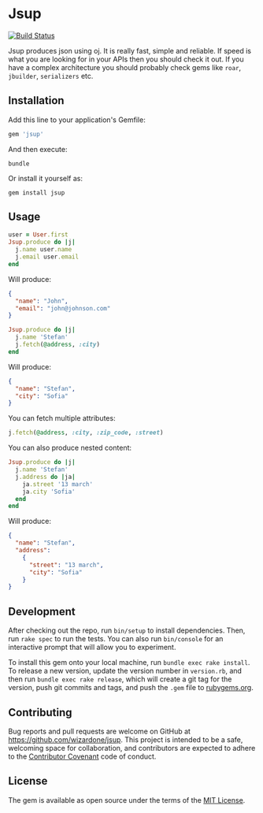 # Jsup
[![Build Status](https://travis-ci.org/wizardone/jsup.svg?branch=master)](https://travis-ci.org/wizardone/jsup)

Jsup produces json using oj. It is really fast, simple and reliable. If
speed is what you are looking for in your APIs then you should check it
out.
If you have a complex architecture you should probably check gems like
`roar`, `jbuilder`, `serializers` etc.

## Installation

Add this line to your application's Gemfile:

```ruby
gem 'jsup'
```

And then execute:

`bundle`

Or install it yourself as:

`gem install jsup`

## Usage
```ruby
user = User.first
Jsup.produce do |j|
  j.name user.name
  j.email user.email
end
```
Will produce:
```json
{
  "name": "John",
  "email": "john@johnson.com"
}
```

```ruby
Jsup.produce do |j|
  j.name 'Stefan'
  j.fetch(@address, :city)
end
```
Will produce:
```json
{
  "name": "Stefan",
  "city": "Sofia"
}
```
You can fetch multiple attributes:
```ruby
j.fetch(@address, :city, :zip_code, :street)
```

You can also produce nested content:
```ruby
Jsup.produce do |j|
  j.name 'Stefan'
  j.address do |ja|
    ja.street '13 march'
    ja.city 'Sofia'
  end
end
```
Will produce:
```json
{
  "name": "Stefan",
  "address":
    {
      "street": "13 march",
      "city": "Sofia"
    }
}
```
## Development

  After checking out the repo, run `bin/setup` to install dependencies. Then, run `rake spec` to run the tests. You can also run `bin/console` for an interactive prompt that will allow you to experiment.

  To install this gem onto your local machine, run `bundle exec rake install`. To release a new version, update the version number in `version.rb`, and then run `bundle exec rake release`, which will create a git tag for the version, push git commits and tags, and push the `.gem` file to [rubygems.org](https://rubygems.org).

## Contributing

  Bug reports and pull requests are welcome on GitHub at https://github.com/wizardone/jsup. This project is intended to be a safe, welcoming space for collaboration, and contributors are expected to adhere to the [Contributor Covenant](http://contributor-covenant.org) code of conduct.


## License

  The gem is available as open source under the terms of the [MIT License](http://opensource.org/licenses/MIT).

